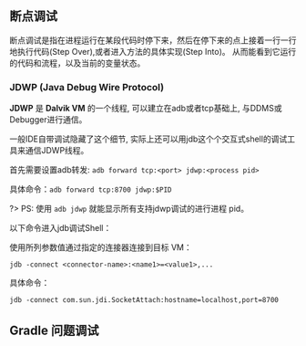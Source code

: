 ## 断点调试

断点调试是指在进程运行在某段代码时停下来，然后在停下来的点上接着一行一行地执行代码(Step Over),或者进入方法的具体实现(Step Into)。
从而能看到它运行的代码和流程，以及当前的变量状态。

### JDWP (Java Debug Wire Protocol)

**JDWP** 是 **Dalvik VM** 的一个线程, 可以建立在adb或者tcp基础上, 与DDMS或Debugger进行通信。

一般IDE自带调试隐藏了这个细节, 实际上还可以用jdb这个个交互式shell的调试工具来通信JDWP线程。

首先需要设置adb转发: `adb forward tcp:<port> jdwp:<process pid>`

具体命令：`adb forward tcp:8700 jdwp:$PID`

?> PS: 使用 `adb jdwp` 就能显示所有支持jdwp调试的进行进程 pid。

以下命令进入jdb调试Shell：

使用所列参数值通过指定的连接器连接到目标 VM：

~~~
jdb -connect <connector-name>:<name1>=<value1>,...
~~~

具体命令：

~~~
jdb -connect com.sun.jdi.SocketAttach:hostname=localhost,port=8700
~~~

## Gradle 问题调试